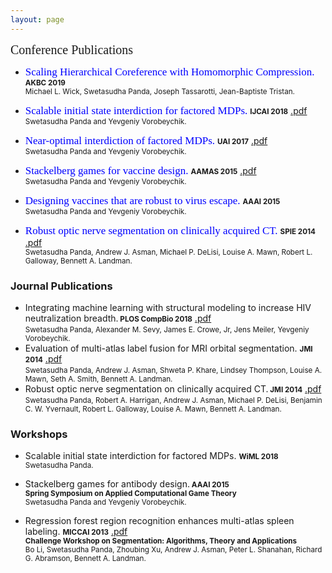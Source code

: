 ```yaml
---
layout: page
---
```


<span style="font-family: 'centurygothic'; font-size: 20px;">Conference Publications</span>

* <span style="color: blue; font-family: 'centurygothic'; font-size: 17px;">Scaling Hierarchical Coreference with Homomorphic Compression.</span> <small><b>AKBC 2019 </b></small> <br />
  <small>Michael L. Wick, Swetasudha Panda, Joseph Tassarotti, Jean-Baptiste Tristan.</small>
* <span style="color: blue; font-family: 'centurygothic'; font-size: 17px;">Scalable initial state interdiction for factored MDPs.</span> <small><b>IJCAI 2018</b></small> [.pdf](https://www.ijcai.org/proceedings/2018/0667.pdf)<br />
  <small>Swetasudha Panda and Yevgeniy Vorobeychik.</small>
* <span style="color: blue; font-family: 'centurygothic'; font-size: 17px;">Near-optimal interdiction of factored MDPs.</span> <small><b>UAI 2017</b></small> [.pdf](http://www.auai.org/uai2017/proceedings/papers/62.pdf)<br />
  <small>Swetasudha Panda and Yevgeniy Vorobeychik.</small>
  
* <span style="color: blue; font-family: 'centurygothic'; font-size: 17px;">Stackelberg games for vaccine design.</span> <small><b>AAMAS 2015</b></small> [.pdf](http://www.vorobeychik.com/2015/abdesign.pdf)<br />
  <small>Swetasudha Panda and Yevgeniy Vorobeychik.</small>

* <span style="color: blue; font-family: 'centurygothic'; font-size: 17px;">Designing vaccines that are robust to virus escape.</span> <small><b>AAAI 2015</b></small> <br />
<small> Swetasudha Panda and Yevgeniy Vorobeychik.</small>

* <span style="color: blue; font-family: 'centurygothic'; font-size: 17px;">Robust optic nerve segmentation on clinically acquired CT.</span> <small><b>SPIE 2014</b></small> [.pdf](https://www.ncbi.nlm.nih.gov/pmc/articles/PMC4013110/pdf/nihms550000.pdf)<br />
<small>  Swetasudha Panda, Andrew J. Asman, Michael P. DeLisi, Louise A. Mawn, Robert L. Galloway,
Bennett A. Landman.</small>

### Journal Publications

* Integrating machine learning with structural modeling to increase HIV neutralization breadth.<small><b> PLOS CompBio 2018</b></small> [.pdf](https://journals.plos.org/ploscompbiol/article/file?id=10.1371/journal.pcbi.1005999&type=printable)<br />
<small> Swetasudha Panda, Alexander M. Sevy, James E. Crowe, Jr, Jens Meiler, Yevgeniy Vorobeychik.</small>
* Evaluation of multi-atlas label fusion for MRI orbital segmentation. <small><b> JMI 2014</b></small> [.pdf](https://www.ncbi.nlm.nih.gov/pmc/articles/PMC4280790/pdf/JMI-001-024002.pdf)<br />
<small>Swetasudha Panda, Andrew J. Asman, Shweta P. Khare, Lindsey Thompson, Louise A. Mawn, Seth
A. Smith, Bennett A. Landman. </small>
* Robust optic nerve segmentation on clinically acquired CT.<small><b> JMI 2014</b></small> [.pdf](https://www.ncbi.nlm.nih.gov/pmc/articles/PMC4013110/pdf/nihms550000.pdf)<br />
<small>Swetasudha Panda, Robert A. Harrigan, Andrew J. Asman, Michael P. DeLisi, Benjamin C. W.
Yvernault, Robert L. Galloway, Louise A. Mawn, Bennett A. Landman.</small>

### Workshops
* Scalable initial state interdiction for factored MDPs. <small><b> WiML 2018</b></small> <br />
<small>Swetasudha Panda.</small>

* Stackelberg games for antibody design.<small><b> AAAI 2015 </b> </small> <br />
<small><b>Spring Symposium on Applied Computational Game Theory</b> </small> <br />
<small>Swetasudha Panda and Yevgeniy Vorobeychik.</small>

* Regression forest region recognition enhances multi-atlas spleen labeling.  <small><b>MICCAI 2013</b></small> [.pdf](http://citeseerx.ist.psu.edu/viewdoc/download?doi=10.1.1.701.232&rep=rep1&type=pdf)<br /> <small><b>Challenge Workshop on Segmentation: Algorithms, Theory and Applications</b> </small> <br />
<small>Bo Li, Swetasudha Panda, Zhoubing Xu, Andrew J. Asman, Peter L. Shanahan, Richard G. Abramson,
Bennett A. Landman.</small>
